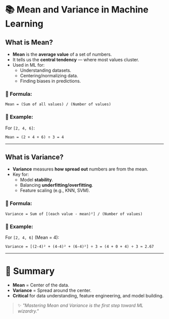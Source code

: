 # 📚 Mean and Variance in Machine Learning

## What is Mean?
- **Mean** is the **average value** of a set of numbers.
- It tells us the **central tendency** — where most values cluster.
- Used in ML for:
  - Understanding datasets.
  - Centering/normalizing data.
  - Finding biases in predictions.

### 🔹 Formula:
<!-- $$
\text{Mean} = \frac{\sum_{i=1}^{n} x_i}{n}
$$ -->
`Mean = (Sum of all values) / (Number of values)`

### 🔹 Example:
For `[2, 4, 6]`:  
<!-- Mean = $\frac{2 + 4 + 6}{3} = 4$ -->
`Mean = (2 + 4 + 6) ÷ 3 = 4`

---

## What is Variance?
- **Variance** measures **how spread out** numbers are from the mean.
- Key for:
  - Model **stability**.
  - Balancing **underfitting/overfitting**.
  - Feature scaling (e.g., KNN, SVM).

### 🔹 Formula:
<!-- $$
\text{Variance} = \frac{\sum_{i=1}^{n} (x_i - \text{Mean})^2}{n}
$$ -->
`Variance = Sum of [(each value - mean)²] / (Number of values)`

### 🔹 Example:
For `[2, 4, 6]` (Mean = 4):  
<!-- 
Variance = $\frac{(2-4)^2 + (4-4)^2 + (6-4)^2}{3} = \frac{4 + 0 + 4}{3} \approx 2.67$
-->
`Variance = [(2-4)² + (4-4)² + (6-4)²] ÷ 3 = (4 + 0 + 4) ÷ 3 ≈ 2.67`

---

# 🎯 Summary
- **Mean** = Center of the data.
- **Variance** = Spread around the center.
- **Critical** for data understanding, feature engineering, and model building.

> ✨ *"Mastering Mean and Variance is the first step toward ML wizardry."*
